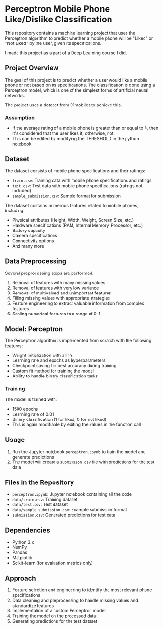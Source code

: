 # Perceptron Mobile Phone Like/Dislike Classification

This repository contains a machine learning project that uses the Perceptron algorithm to predict whether a mobile phone will be "Liked" or "Not Liked" by the user, given its specifications.

I made this project as a part of a Deep Learning course I did.

## Project Overview

The goal of this project is to predict whether a user would like a mobile phone or not based on its specifications. The classification is done using a Perceptron model, which is one of the simplest forms of artificial neural networks.

The project uses a dataset from 91mobiles to achieve this.

### Assumption

- If the average rating of a mobile phone is greater than or equal to 4, then it's considered that the user likes it; otherwise, not.
- This can be edited by modifying the THRESHOLD in the python notebook

## Dataset

The dataset consists of mobile phone specifications and their ratings:

- `train.csv`: Training data with mobile phone specifications and ratings
- `test.csv`: Test data with mobile phone specifications (ratings not included)
- `sample_submission.csv`: Sample format for submission

The dataset contains numerous features related to mobile phones, including:

- Physical attributes (Height, Width, Weight, Screen Size, etc.)
- Hardware specifications (RAM, Internal Memory, Processor, etc.)
- Battery capacity
- Camera specifications
- Connectivity options
- And many more

## Data Preprocessing

Several preprocessing steps are performed:

1. Removal of features with many missing values
2. Removal of features with very low variance
3. Removal of multivalued and unimportant features
4. Filling missing values with appropriate strategies
5. Feature engineering to extract valuable information from complex features
6. Scaling numerical features to a range of 0-1

## Model: Perceptron

The Perceptron algorithm is implemented from scratch with the following features:

- Weight initialization with all 1's
- Learning rate and epochs as hyperparameters
- Checkpoint saving for best accuracy during training
- Custom fit method for training the model
- Ability to handle binary classification tasks

### Training

The model is trained with:

- 1500 epochs
- Learning rate of 0.01
- Binary classification (1 for liked, 0 for not liked)
- This is again modifiable by editing the values in the function call

## Usage

1. Run the Jupyter notebook `perceptron.ipynb` to train the model and generate predictions
2. The model will create a `submission.csv` file with predictions for the test data

## Files in the Repository

- `perceptron.ipynb`: Jupyter notebook containing all the code
- `data/train.csv`: Training dataset
- `data/test.csv`: Test dataset
- `data/sample_submission.csv`: Example submission format
- `submission.csv`: Generated predictions for test data

## Dependencies

- Python 3.x
- NumPy
- Pandas
- Matplotlib
- Scikit-learn (for evaluation metrics only)

## Approach

1. Feature selection and engineering to identify the most relevant phone specifications
2. Data cleaning and preprocessing to handle missing values and standardize features
3. Implementation of a custom Perceptron model
4. Training the model on the processed data
5. Generating predictions for the test dataset
